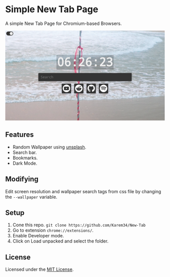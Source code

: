# Simple New Tab Page  

A simple New Tab Page for Chromium-based Browsers.

![preview](./preview/screenshot.png)

## Features
- Random Wallpaper using [unsplash]([https://link](https://unsplash.com/)).
- Search bar. 
- Bookmarks.
- Dark Mode.
  
## Modifying

Edit screen resolution and wallpaper search tags from css file by changing the `--wallpaper` variable.

## Setup

 1. Cone this repo.
   ```git clone https://github.com/Karem34/New-Tab```
 2. Go to extension `chrome://extensions/`.
 3. Enable Developer mode.
 4. Click on Load unpacked and select the folder.

## License

Licensed under the [MIT License](LICENSE).
